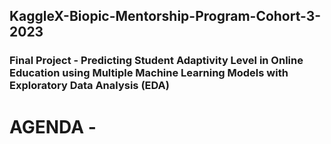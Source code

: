 ## KaggleX-Biopic-Mentorship-Program-Cohort-3-2023
### Final Project - Predicting Student Adaptivity Level in Online Education using Multiple Machine Learning Models with Exploratory Data Analysis (EDA)

# AGENDA - 

